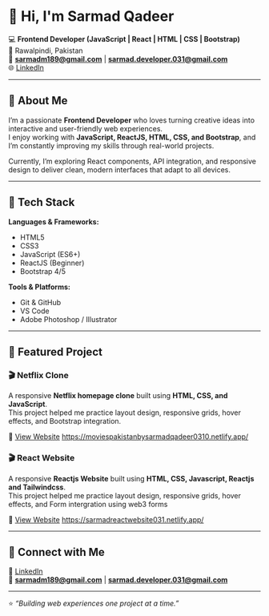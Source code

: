 # 👋 Hi, I'm Sarmad Qadeer  

💻 **Frontend Developer (JavaScript | React | HTML | CSS | Bootstrap)**  
📍 Rawalpindi, Pakistan  
📧 **sarmadm189@gmail.com** | **sarmad.developer.031@gmail.com**  
🌐 [LinkedIn](https://www.linkedin.com/in/sarmad-qadeer-728b87389)

---

## 🚀 About Me
I’m a passionate **Frontend Developer** who loves turning creative ideas into interactive and user-friendly web experiences.  
I enjoy working with **JavaScript, ReactJS, HTML, CSS, and Bootstrap**, and I’m constantly improving my skills through real-world projects.  

Currently, I’m exploring React components, API integration, and responsive design to deliver clean, modern interfaces that adapt to all devices.  

---

## 🧠 Tech Stack
**Languages & Frameworks:**  
- HTML5  
- CSS3  
- JavaScript (ES6+)  
- ReactJS (Beginner)  
- Bootstrap 4/5  

**Tools & Platforms:**  
- Git & GitHub  
- VS Code  
- Adobe Photoshop / Illustrator  

---

## 💼 Featured Project
### 🎬 Netflix Clone
A responsive **Netflix homepage clone** built using **HTML, CSS, and JavaScript**.  
This project helped me practice layout design, responsive grids, hover effects, and Bootstrap integration.

🔗 [View Website](#)  https://moviespakistanbysarmadqadeer0310.netlify.app/


### 🎬 React Website
A responsive **Reactjs Website** built using **HTML, CSS, Javascript, Reactjs and Tailwindcss**.  
This project helped me practice layout design, responsive grids, hover effects, and Form intergration using web3 forms 

🔗 [View Website](#) https://sarmadreactwebsite031.netlify.app/

---

## 🤝 Connect with Me
💼 [LinkedIn](https://www.linkedin.com/in/sarmad-qadeer-728b87389)  
📧 **sarmadm189@gmail.com** | **sarmad.developer.031@gmail.com**  

---

⭐ *“Building web experiences one project at a time.”*  
